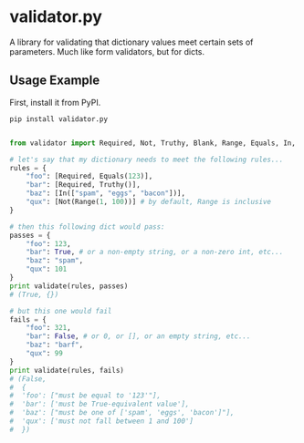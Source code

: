 validator.py
============

A library for validating that dictionary values meet certain sets of parameters. Much like form validators, but for dicts.

## Usage Example

First, install it from PyPI.

    pip install validator.py


```python

from validator import Required, Not, Truthy, Blank, Range, Equals, In, validate

# let's say that my dictionary needs to meet the following rules...
rules = {
    "foo": [Required, Equals(123)],
    "bar": [Required, Truthy()],
    "baz": [In(["spam", "eggs", "bacon"])],
    "qux": [Not(Range(1, 100))] # by default, Range is inclusive
}

# then this following dict would pass:
passes = {
    "foo": 123,
    "bar": True, # or a non-empty string, or a non-zero int, etc...
    "baz": "spam",
    "qux": 101
}
print validate(rules, passes)
# (True, {}) 

# but this one would fail
fails = {
    "foo": 321,
    "bar": False, # or 0, or [], or an empty string, etc...
    "baz": "barf",
    "qux": 99
}
print validate(rules, fails)
# (False,
#  {
#  'foo': ["must be equal to '123'"],
#  'bar': ['must be True-equivalent value'],
#  'baz': ["must be one of ['spam', 'eggs', 'bacon']"],
#  'qux': ['must not fall between 1 and 100']
#  })
```
